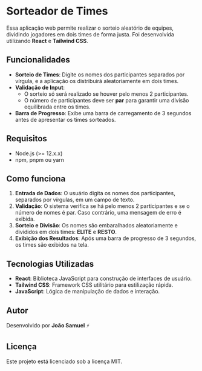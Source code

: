 
# Sorteador de Times

Essa aplicação web permite realizar o sorteio aleatório de equipes, dividindo jogadores em dois times de forma justa. Foi desenvolvida utilizando **React** e **Tailwind CSS**.

## Funcionalidades

- **Sorteio de Times**: Digite os nomes dos participantes separados por vírgula, e a aplicação os distribuirá aleatoriamente em dois times.
- **Validação de Input**: 
  - O sorteio só será realizado se houver pelo menos 2 participantes.
  - O número de participantes deve ser **par** para garantir uma divisão equilibrada entre os times.
- **Barra de Progresso**: Exibe uma barra de carregamento de 3 segundos antes de apresentar os times sorteados.

## Requisitos

- Node.js (>= 12.x.x)
- npm, pnpm ou yarn

## Como funciona

1. **Entrada de Dados**: O usuário digita os nomes dos participantes, separados por vírgulas, em um campo de texto.
2. **Validação**: O sistema verifica se há pelo menos 2 participantes e se o número de nomes é par. Caso contrário, uma mensagem de erro é exibida.
3. **Sorteio e Divisão**: Os nomes são embaralhados aleatoriamente e divididos em dois times: **ELITE** e **RESTO**.
4. **Exibição dos Resultados**: Após uma barra de progresso de 3 segundos, os times são exibidos na tela.

## Tecnologias Utilizadas

- **React**: Biblioteca JavaScript para construção de interfaces de usuário.
- **Tailwind CSS**: Framework CSS utilitário para estilização rápida.
- **JavaScript**: Lógica de manipulação de dados e interação.

## Autor

Desenvolvido por **João Samuel** ⚡

## Licença

Este projeto está licenciado sob a licença MIT.
